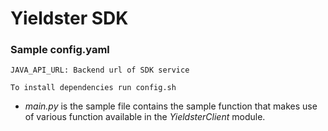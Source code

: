 # Yieldster SDK

### Sample config.yaml

````
JAVA_API_URL: Backend url of SDK service
````

`To install dependencies run config.sh`

* _main.py_ is the sample file contains the sample function that makes use of various function available in the _YieldsterClient_ module.